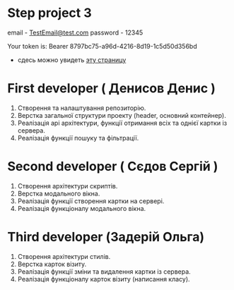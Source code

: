 # Step project 3

email - TestEmail@test.com
password - 12345

 Your token is: Bearer 8797bc75-a96d-4216-8d19-1c5d50d356bd
 
 - сдесь можно увидеть [эту страницу](https://develop2den.github.io/Cards/)

# First developer ( Денисов Денис )
1. Створення та налаштування репозиторію.
2. Верстка загальної структури проекту (header, основний контейнер).
3. Реалізація api архітектури, функції отримання всіх та однієї картки із сервера.
4. Реалізація функції пошуку та фільтрації.

# Second developer ( Сєдов Сергій )
1. Створення архітектури скриптів.
2. Верстка модального вікна.
3. Реалізація функції створення картки на сервері.
4. Реалізація функціоналу модального вікна.

# Third developer (Задерій Ольга)
1. Створення архітектури стилів.
2. Верстка карток візиту.
3. Реалізація функції зміни та видалення картки із сервера.
4. Реалізація функціоналу карток візиту (написання класу).

